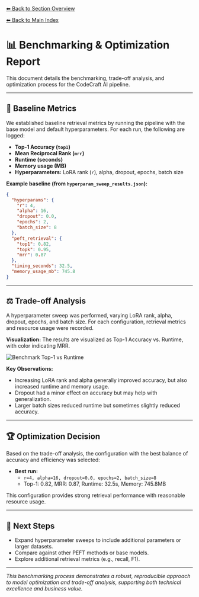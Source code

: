 [⬅ Back to Section Overview](README.md)

[⬅ Back to Main Index](../INDEX.md)

# 📊 Benchmarking & Optimization Report

This document details the benchmarking, trade-off analysis, and optimization process for the CodeCraft AI pipeline.

---

## 🏁 Baseline Metrics

We established baseline retrieval metrics by running the pipeline with the base model and default hyperparameters. For each run, the following are logged:

- **Top-1 Accuracy (`top1`)**
- **Mean Reciprocal Rank (`mrr`)**
- **Runtime (seconds)**
- **Memory usage (MB)**
- **Hyperparameters:** LoRA rank (`r`), alpha, dropout, epochs, batch size

**Example baseline (from `hyperparam_sweep_results.json`):**
```json
{
  "hyperparams": {
    "r": 4,
    "alpha": 16,
    "dropout": 0.0,
    "epochs": 2,
    "batch_size": 8
  },
  "peft_retrieval": {
    "top1": 0.82,
    "topk": 0.95,
    "mrr": 0.87
  },
  "timing_seconds": 32.5,
  "memory_usage_mb": 745.8
}
```

---

## ⚖️ Trade-off Analysis

A hyperparameter sweep was performed, varying LoRA rank, alpha, dropout, epochs, and batch size.
For each configuration, retrieval metrics and resource usage were recorded.

**Visualization:**
The results are visualized as Top-1 Accuracy vs. Runtime, with color indicating MRR.

![Benchmark Top-1 vs Runtime](../data/clean/benchmark_top1_vs_runtime.png)

**Key Observations:**
- Increasing LoRA rank and alpha generally improved accuracy, but also increased runtime and memory usage.
- Dropout had a minor effect on accuracy but may help with generalization.
- Larger batch sizes reduced runtime but sometimes slightly reduced accuracy.

---

## 🏆 Optimization Decision

Based on the trade-off analysis, the configuration with the best balance of accuracy and efficiency was selected:

- **Best run:**
  - `r=4, alpha=16, dropout=0.0, epochs=2, batch_size=8`
  - Top-1: 0.82, MRR: 0.87, Runtime: 32.5s, Memory: 745.8MB

This configuration provides strong retrieval performance with reasonable resource usage.

---

## 🚀 Next Steps

- Expand hyperparameter sweeps to include additional parameters or larger datasets.
- Compare against other PEFT methods or base models.
- Explore additional retrieval metrics (e.g., recall, F1).

---

_This benchmarking process demonstrates a robust, reproducible approach to model optimization and trade-off analysis, supporting both technical excellence and business value._
